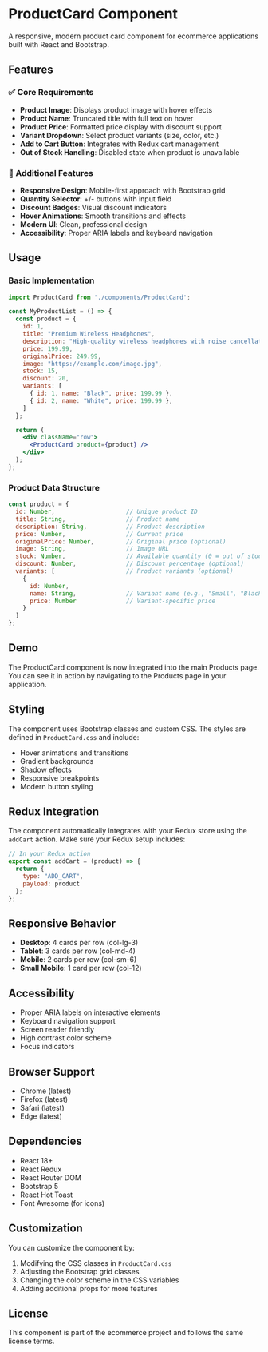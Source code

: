 # ProductCard Component

A responsive, modern product card component for ecommerce applications built with React and Bootstrap.

## Features

### ✅ Core Requirements
- **Product Image**: Displays product image with hover effects
- **Product Name**: Truncated title with full text on hover
- **Product Price**: Formatted price display with discount support
- **Variant Dropdown**: Select product variants (size, color, etc.)
- **Add to Cart Button**: Integrates with Redux cart management
- **Out of Stock Handling**: Disabled state when product is unavailable

### 🎨 Additional Features
- **Responsive Design**: Mobile-first approach with Bootstrap grid
- **Quantity Selector**: +/- buttons with input field
- **Discount Badges**: Visual discount indicators
- **Hover Animations**: Smooth transitions and effects
- **Modern UI**: Clean, professional design
- **Accessibility**: Proper ARIA labels and keyboard navigation

## Usage

### Basic Implementation

```jsx
import ProductCard from './components/ProductCard';

const MyProductList = () => {
  const product = {
    id: 1,
    title: "Premium Wireless Headphones",
    description: "High-quality wireless headphones with noise cancellation.",
    price: 199.99,
    originalPrice: 249.99,
    image: "https://example.com/image.jpg",
    stock: 15,
    discount: 20,
    variants: [
      { id: 1, name: "Black", price: 199.99 },
      { id: 2, name: "White", price: 199.99 },
    ]
  };

  return (
    <div className="row">
      <ProductCard product={product} />
    </div>
  );
};
```

### Product Data Structure

```javascript
const product = {
  id: Number,                    // Unique product ID
  title: String,                 // Product name
  description: String,           // Product description
  price: Number,                 // Current price
  originalPrice: Number,         // Original price (optional)
  image: String,                 // Image URL
  stock: Number,                 // Available quantity (0 = out of stock)
  discount: Number,              // Discount percentage (optional)
  variants: [                    // Product variants (optional)
    {
      id: Number,
      name: String,              // Variant name (e.g., "Small", "Black")
      price: Number              // Variant-specific price
    }
  ]
};
```

## Demo

The ProductCard component is now integrated into the main Products page. You can see it in action by navigating to the Products page in your application.

## Styling

The component uses Bootstrap classes and custom CSS. The styles are defined in `ProductCard.css` and include:

- Hover animations and transitions
- Gradient backgrounds
- Shadow effects
- Responsive breakpoints
- Modern button styling

## Redux Integration

The component automatically integrates with your Redux store using the `addCart` action. Make sure your Redux setup includes:

```javascript
// In your Redux action
export const addCart = (product) => {
  return {
    type: "ADD_CART",
    payload: product
  };
};
```

## Responsive Behavior

- **Desktop**: 4 cards per row (col-lg-3)
- **Tablet**: 3 cards per row (col-md-4)
- **Mobile**: 2 cards per row (col-sm-6)
- **Small Mobile**: 1 card per row (col-12)

## Accessibility

- Proper ARIA labels on interactive elements
- Keyboard navigation support
- Screen reader friendly
- High contrast color scheme
- Focus indicators

## Browser Support

- Chrome (latest)
- Firefox (latest)
- Safari (latest)
- Edge (latest)

## Dependencies

- React 18+
- React Redux
- React Router DOM
- Bootstrap 5
- React Hot Toast
- Font Awesome (for icons)

## Customization

You can customize the component by:

1. Modifying the CSS classes in `ProductCard.css`
2. Adjusting the Bootstrap grid classes
3. Changing the color scheme in the CSS variables
4. Adding additional props for more features

## License

This component is part of the ecommerce project and follows the same license terms.
